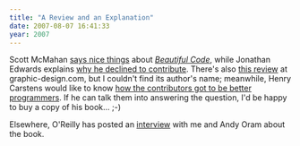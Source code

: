 ```yaml
---
title: "A Review and an Explanation"
date: 2007-08-07 16:41:33
year: 2007
---
```

Scott McMahan <a href="http://www.sermonaudio.com/new_details3.asp?ID=12380">says nice things</a> about <a href="http://www.oreilly.com/catalog/9780596510046/"><em>Beautiful Code</em></a>, while Jonathan Edwards explains <a href="http://alarmingdevelopment.org/?p=79">why he declined to contribute</a>. There's also <a href="http://www.graphic-design.com/news/2007/beautiful_code.html">this review</a> at graphic-design.com, but I couldn't find its author's name; meanwhile, Henry Carstens would like to know <a href="http://www.dailyspeculations.com/wordpress/?p=1942">how the contributors got to be better programmers</a>.  If he can talk them into answering the question, I'd be happy to buy a copy of his book… ;-)

Elsewhere, O'Reilly has posted an <a href="http://www.safaribooksonline.com/whatsnew/oram-wilson.php">interview</a> with me and Andy Oram about the book.
